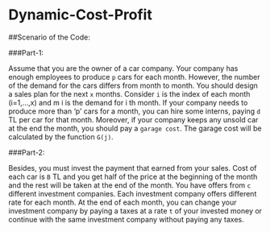# Dynamic-Cost-Profit

##Scenario of the Code:

###Part-1:

Assume that you are the owner of a car company. Your company has enough employees to
produce `p` cars for each month. However, the number of the demand for the cars differs from
month to month. You should design a sales plan for the next `x` months. Consider `i` is the index
of each month (i=1,…,x) and m i is the demand for i th month. If your company needs to produce
more than ‘p’ cars for a month, you can hire some interns, paying `d` TL per car for that month.
Moreover, if your company keeps any unsold car at the end the month, you should pay a
`garage cost`. The garage cost will be calculated by the function `G(j)`.

###Part-2:

Besides, you must invest the payment that earned from your sales. Cost of each car is `B` TL and
you get half of the price at the beginning of the month and the rest will be taken at the end of
the month. You have offers from `c` different investment companies. Each investment company
offers different rate for each month. At the end of each month, you can change your 
investment company by paying a taxes at a rate `t` of your invested money or continue with the
same investment company without paying any taxes.
